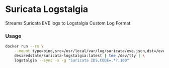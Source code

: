# Suricata Logstalgia

Streams Suricata EVE logs to Logstalgia Custom Log Format.

### Usage 

```bash
docker run --rm \
    --mount type=bind,src=/usr/local/var/log/suricata/eve.json,dst=/eve.json,readonly \
    desiredstate/suricata-logstalgia:latest | tee /dev/tty | \
    logstalgia --sync -x -g "Suricata IDS,CODE=.*?,100"
```
